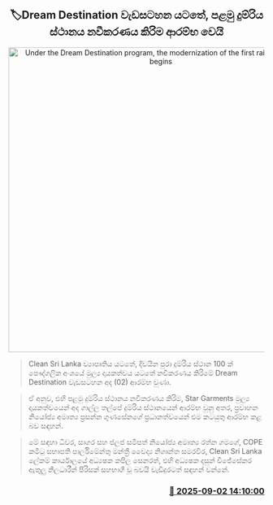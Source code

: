 <p align='center'><b><h2 align='center' title='Under the Dream Destination program, the modernization of the first railway station begins'>🏷Dream Destination වැඩසටහන යටතේ, පළමු දුම්රිය ස්ථානය නවීකරණය කිරිම ආරම්භ වෙයි</h2></b></p>
<p align='center'><img src='https://helakuru.sgp1.cdn.digitaloceanspaces.com/esana/images/lib/thalpe-kop.jpg' width='600' alt='Under the Dream Destination program, the modernization of the first railway station begins'></p>

> Clean Sri Lanka ව්‍යාපෘතිය යටතේ, දිවයින පුරා දුම්රිය ස්ථාන 100 ක් ⁣පෞද්ගලික අංශයේ මුල්‍ය දායකත්වය යටතේ නවීකරණය කිරිමේ Dream Destination වැඩසටහන අද (02) ආරම්භ වුණා.

> ඒ අනුව, එහි පළමු දුම්රිය ස්ථානය නවීකරණය කිරිම, Star Garments මුල්‍ය දායකත්වයෙන් අද ගාල්ල තල්පේ දුම්රිය ස්ථානයෙන් ආරම්භ වුනු අතර, ප්‍රවාහන නියෝජ්‍ය අමාත්‍ය ප්‍රසන්න ගුණසේනගේ ප්‍රධානත්වයෙන් එම කටයුතු ආරම්භ කළ බව සඳහන්.

> මේ සඳහා ධිවර, සාගර සහ ජලජ සමිපත් නියෝජ්‍ය අමාත්‍ය රත්න ගමගේ, COPE කමිටු සභාපති පාර්ලිමේන්තු මන්ත්‍රී වෛද්‍ය නිශාන්ත සමරවීර, Clean Sri Lanka ලේකම් කාර්යාලයේ අධ්‍යෂක කපිල සෙනරත්, එහි අධ්‍යෂක දසුන් විජේසේකර ඇතුලු නිලධාරීන් පිරිසක් සහභාගී වූ බවයි වැඩිදුරටත් සඳහන් වන්නේ.



<h3 align='right'><a href='https://www.helakuru.lk/esana/p/113274/'>📅 2025-09-02 14:10:00</a></h3>
